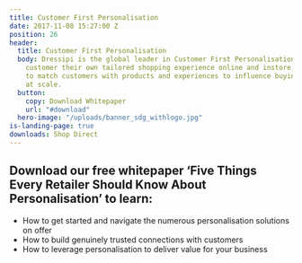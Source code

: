 ```yaml
---
title: Customer First Personalisation
date: 2017-11-08 15:27:00 Z
position: 26
header:
  title: Customer First Personalisation
  body: Dressipi is the global leader in Customer First Personalisation. We give each
    customer their own tailored shopping experience online and instore, enabling retailers
    to match customers with products and experiences to influence buying behaviour
    at scale.
  button:
    copy: Download Whitepaper
    url: "#download"
  hero-image: "/uploads/banner_sdg_withlogo.jpg"
is-landing-page: true
downloads: Shop Direct
---
```


## Download our free whitepaper ‘Five Things Every Retailer Should Know About Personalisation’ to learn:

* How to get started and navigate the numerous personalisation solutions on offer
* How to build genuinely trusted connections with customers
* How to leverage personalisation to deliver value for your business
